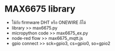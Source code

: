 # MAX6675 library
* ใช้กับ firmware  DHT หรือ ONEWIRE ก็ได้
* library >> max6675.py
* micropython code >> max6675_ex.py
* node-red flow >> max6675_mqtt.js
* gpio connect >> sck=gpio3, cs=gpio0, so=gpio2
